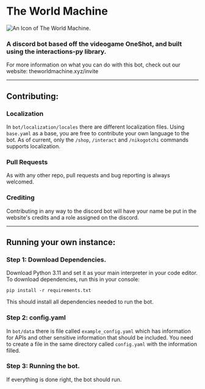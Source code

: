 # The World Machine

![An Icon of The World Machine.](https://avatars.githubusercontent.com/u/160534184?s=280&v=4)

### A discord bot based off the videogame OneShot, and built using the interactions-py library.

For more information on what you can do with this bot, check out our website: theworldmachine.xyz/invite

---
## Contributing:

### Localization
In `bot/localization/locales` there are different localization files. Using `base.yaml` as a base, you are free to contribute your own language to the bot. As of current, only the `/shop`, `/interact` and `/nikogotchi` commands supports localization.

### Pull Requests
As with any other repo, pull requests and bug reporting is always welcomed.

### Crediting
Contributing in any way to the discord bot will have your name be put in the website's credits and a role assigned on the discord.

---
## Running your own instance:

### Step 1: Download Dependencies.
Download Python 3.11 and set it as your main interpreter in your code editor. To download dependencies, run this in your console:
```commandline
pip install -r requirements.txt
```
This should install all dependencies needed to run the bot.

### Step 2: config.yaml
In `bot/data` there is file called `example_config.yaml` which has information for APIs and other sensitive information that should be included. You need to create a file in the same directory called `config.yaml` with the information filled.

### Step 3: Running the bot.
If everything is done right, the bot should run.
